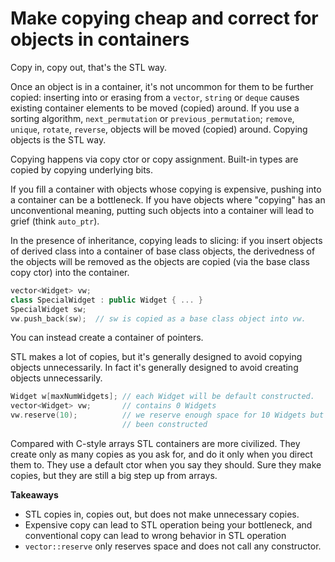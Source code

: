 # Make copying cheap and correct for objects in containers

Copy in, copy out, that's the STL way.

Once an object is in a container, it's not uncommon for them to be further copied: inserting into or erasing from a `vector`, `string` or `deque` causes existing container elements to be moved (copied) around.
If you use a sorting algorithm, `next_permutation` or `previous_permutation`; `remove`, `unique`, `rotate`, `reverse`, objects will be moved (copied) around.
Copying objects is the STL way.

Copying happens via copy ctor or copy assignment. Built-in types are copied by copying underlying bits.

If you fill a container with objects whose copying is expensive, pushing into a container can be a bottleneck.
If you have objects where "copying" has an unconventional meaning, putting such objects into a container will lead to grief (think `auto_ptr`).

In the presence of inheritance, copying leads to slicing: if you insert objects of derived class into a container of base class objects, the derivedness of the objects will be removed as the objects are copied (via the base class copy ctor) into the container.

```cpp
vector<Widget> vw;
class SpecialWidget : public Widget { ... }
SpecialWidget sw;
vw.push_back(sw);  // sw is copied as a base class object into vw.
```

You can instead create a container of pointers.

STL makes a lot of copies, but it's generally designed to avoid copying objects unnecessarily. In fact it's generally designed to avoid creating objects unnecessarily.

```cpp
Widget w[maxNumWidgets]; // each Widget will be default constructed.
vector<Widget> vw;       // contains 0 Widgets
vw.reserve(10);          // we reserve enough space for 10 Widgets but 0 have
                         // been constructed
```

Compared with C-style arrays STL containers are more civilized. They create only as many copies as you ask for, and do it only when you direct them to. They use a default ctor when you say they should.
Sure they make copies, but they are still a big step up from arrays.

**Takeaways**

* STL copies in, copies out, but does not make unnecessary copies.
* Expensive copy can lead to STL operation being your bottleneck, and conventional copy can lead to wrong behavior in STL operation
* `vector::reserve` only reserves space and does not call any constructor.

